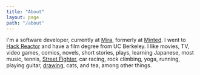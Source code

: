 ```yaml
---
title: "About"
layout: page
path: "/about"
---
```


I'm a software developer, currently at [Mira](https://www.getmira.com), formerly at [Minted](https://www.minted.com). I went to [Hack Reactor](http://www.hackreactor.com) and have a film degree from UC Berkeley. I like movies, TV, video games, comics, novels, short stories, plays, learning Japanese, most music, tennis, [Street Fighter](https://v-league.pro/player/sawa-cd/profile), car racing, rock climbing, yoga, running, playing guitar, [drawing](http://concreted.imgur.com/), cats, and tea, among other things.
